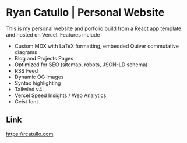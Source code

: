 # Ryan Catullo | Personal Website

This is my personal website and porfolio build from a React app template and hosted on Vercel. Features include

- Custom MDX with LaTeX formatting, embedded Quiver commutative diagrams
- Blog and Projects Pages
- Optimized for SEO (sitemap, robots, JSON-LD schema)
- RSS Feed
- Dynamic OG images
- Syntax highlighting
- Tailwind v4
- Vercel Speed Insights / Web Analytics
- Geist font

## Link

https://rcatullo.com

